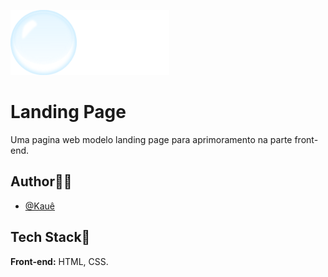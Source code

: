 ![Logo](./images/logo.png)
# Landing Page


Uma pagina web modelo landing page para aprimoramento na parte front-end.


## Author🙋‍♂️
- [@Kauê](https://github.com/KaueLoviz)

 
## Tech Stack📝
**Front-end:** HTML, CSS.
